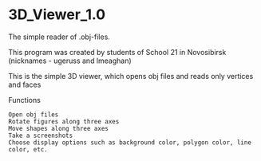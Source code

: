 # 3D_Viewer_1.0
The simple reader of .obj-files.

This program was created by students of School 21 in Novosibirsk (nicknames - ugeruss and lmeaghan)

This is the simple 3D viewer, which opens obj files and reads only vertices and faces

Functions

    Open obj files
    Rotate figures along three axes
    Move shapes along three axes
    Take a screenshots
    Choose display options such as background color, polygon color, line color, etc.
